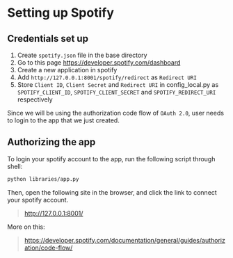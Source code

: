 # Setting up Spotify

## Credentials set up

1.  Create `spotify.json` file in the base directory
2.  Go to this page https://developer.spotify.com/dashboard
3.  Create a new application in spotify
4.  Add `http://127.0.0.1:8001/spotify/redirect` as `Redirect URI`
5.  Store `Client ID`, `Client Secret` and `Redirect URI` in config_local.py 
as `SPOTIFY_CLIENT_ID`, `SPOTIFY_CLIENT_SECRET` and `SPOTIFY_REDIRECT_URI` respectively

Since we will be using the authorization code flow of `OAuth 2.0`, 
user needs to login to the app that we just created.

## Authorizing the app

To login your spotify account to the app, run the following script through shell:

```sh
python libraries/app.py
```

Then, open the following site in the browser, and click the link to connect your
spotify account.

> http://127.0.0.1:8001/


More on this:

> https://developer.spotify.com/documentation/general/guides/authorization/code-flow/
